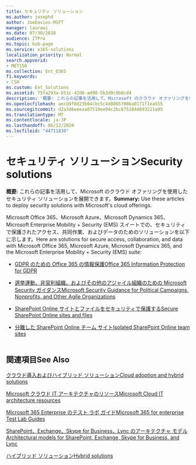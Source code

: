 ```yaml
---
title: セキュリティ ソリューション
ms.author: josephd
author: JoeDavies-MSFT
manager: laurawi
ms.date: 07/30/2018
audience: ITPro
ms.topic: hub-page
ms.service: o365-solutions
localization_priority: Normal
search.appverid:
- MET150
ms.collection: Ent_O365
f1.keywords:
- CSH
ms.custom: Ent_Solutions
ms.assetid: 75fa293a-b51c-42d0-ad90-5b3d9c9b0cd4
description: '概要: これらの記事を活用して、Microsoft のクラウド オファリングを使用したセキュリティ ソリューションを展開できます。'
ms.openlocfilehash: aecb9f8d23b04cbc5c4d8065708ba8171f1ea555
ms.sourcegitcommit: d2a3d6eeeaa07510ee94c2bc675284d893221a95
ms.translationtype: MT
ms.contentlocale: ja-JP
ms.lasthandoff: 06/12/2020
ms.locfileid: "44711830"
---
```

# <a name="security-solutions"></a><span data-ttu-id="774dd-103">セキュリティ ソリューション</span><span class="sxs-lookup"><span data-stu-id="774dd-103">Security solutions</span></span>

 <span data-ttu-id="774dd-104">**概要:** これらの記事を活用して、Microsoft のクラウド オファリングを使用したセキュリティ ソリューションを展開できます。</span><span class="sxs-lookup"><span data-stu-id="774dd-104">**Summary:** Use these articles to deploy security solutions with Microsoft's cloud offerings.</span></span>
  
<span data-ttu-id="774dd-105">Microsoft Office 365、Microsoft Azure、Microsoft Dynamics 365、Microsoft Enterprise Mobility + Security (EMS) スイートでの、セキュリティで保護されたアクセス、共同作業、およびデータのためのソリューションを以下に示します。</span><span class="sxs-lookup"><span data-stu-id="774dd-105">Here are solutions for secure access, collaboration, and data with Microsoft Office 365, Microsoft Azure, Microsoft Dynamics 365, and the Microsoft Enterprise Mobility + Security (EMS) suite:</span></span>

- [<span data-ttu-id="774dd-106">GDPR のための Office 365 の情報保護</span><span class="sxs-lookup"><span data-stu-id="774dd-106">Office 365 Information Protection for GDPR</span></span>](office-365-information-protection-for-gdpr.md)
  
- [<span data-ttu-id="774dd-107">選挙運動、非営利組織、およびその他のアジャイル組織のための Microsoft Security ガイダンス</span><span class="sxs-lookup"><span data-stu-id="774dd-107">Microsoft Security Guidance for Political Campaigns, Nonprofits, and Other Agile Organizations</span></span>](microsoft-security-guidance-for-political-campaigns-nonprofits-and-other-agile-o.md)
    
- [<span data-ttu-id="774dd-108">SharePoint Online サイトとファイルをセキュリティで保護する</span><span class="sxs-lookup"><span data-stu-id="774dd-108">Secure SharePoint Online sites and files</span></span>](secure-sharepoint-online-sites-and-files.md)
    
- [<span data-ttu-id="774dd-109">分離した SharePoint Online チーム サイト</span><span class="sxs-lookup"><span data-stu-id="774dd-109">Isolated SharePoint Online team sites</span></span>](isolated-sharepoint-online-team-sites.md)
<br/><br/>
    
## <a name="see-also"></a><span data-ttu-id="774dd-110">関連項目</span><span class="sxs-lookup"><span data-stu-id="774dd-110">See Also</span></span>

[<span data-ttu-id="774dd-111">クラウド導入およびハイブリッド ソリューション</span><span class="sxs-lookup"><span data-stu-id="774dd-111">Cloud adoption and hybrid solutions</span></span>](cloud-adoption-and-hybrid-solutions.yml)
  
[<span data-ttu-id="774dd-112">Microsoft クラウド IT アーキテクチャのリソース</span><span class="sxs-lookup"><span data-stu-id="774dd-112">Microsoft Cloud IT architecture resources</span></span>](microsoft-cloud-it-architecture-resources.md)
  
[<span data-ttu-id="774dd-113">Microsoft 365 Enterprise のテスト ラボ ガイド</span><span class="sxs-lookup"><span data-stu-id="774dd-113">Microsoft 365 for enterprise Test Lab Guides</span></span>](https://docs.microsoft.com/microsoft-365/enterprise/m365-enterprise-test-lab-guides)
  
[<span data-ttu-id="774dd-114">SharePoint、Exchange、Skype for Business、Lync のアーキテクチャ モデル</span><span class="sxs-lookup"><span data-stu-id="774dd-114">Architectural models for SharePoint, Exchange, Skype for Business, and Lync</span></span>](architectural-models-for-sharepoint-exchange-skype-for-business-and-lync.md)
  
[<span data-ttu-id="774dd-115">ハイブリッド ソリューション</span><span class="sxs-lookup"><span data-stu-id="774dd-115">Hybrid solutions</span></span>](hybrid-solutions.md)


